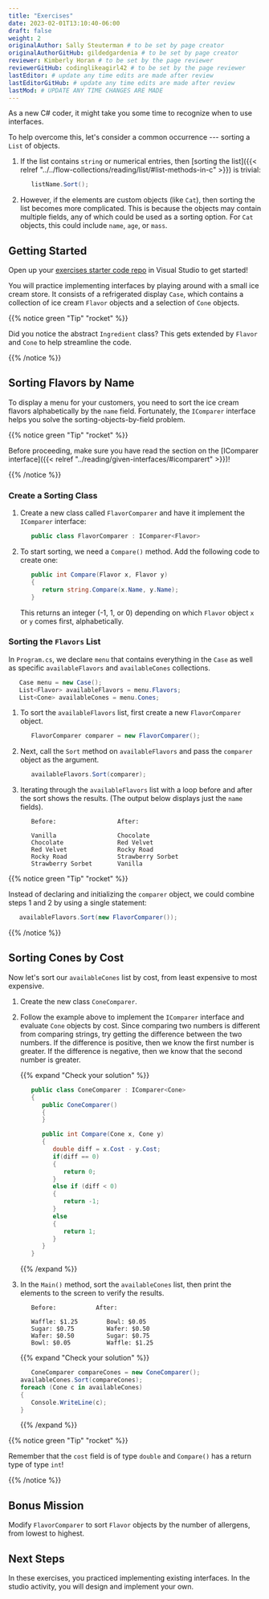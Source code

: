 ```yaml
---
title: "Exercises"
date: 2023-02-01T13:10:40-06:00
draft: false
weight: 2
originalAuthor: Sally Steuterman # to be set by page creator
originalAuthorGitHub: gildedgardenia # to be set by page creator
reviewer: Kimberly Horan # to be set by the page reviewer
reviewerGitHub: codinglikeagirl42 # to be set by the page reviewer
lastEditor: # update any time edits are made after review
lastEditorGitHub: # update any time edits are made after review
lastMod: # UPDATE ANY TIME CHANGES ARE MADE
---
```


As a new C# coder, it might take you some time to recognize when to use interfaces.

To help overcome this, let's consider a common occurrence --- sorting a
`List` of objects.

1. If the list contains `string` or numerical entries, then [sorting the list]({{< relref "../../flow-collections/reading/list/#list-methods-in-c" >}})
   is trivial:

   ```csharp
      listName.Sort();
   ```

1. However, if the elements are custom objects (like `Cat`), then sorting the
   list becomes more complicated. This is because the objects may contain
   multiple fields, any of which could be used as a sorting option. For
   `Cat` objects, this could include `name`, `age`, or `mass`.

## Getting Started

Open up your [exercises starter code repo](https://github.com/LaunchCodeEducation/csharp-web-dev-exercises) in Visual Studio to get started!

You will practice implementing interfaces by playing around with a small ice
cream store. It consists of a refrigerated display `Case`, which contains
a collection of ice cream `Flavor` objects and a selection of `Cone`
objects.

{{% notice green "Tip" "rocket" %}}

   Did you notice the abstract `Ingredient` class? This gets extended by
   `Flavor` and `Cone` to help streamline the code.

{{% /notice %}}

## Sorting Flavors by Name

To display a menu for your customers, you need to sort the ice cream flavors
alphabetically by the `name` field. Fortunately, the `IComparer`
interface helps you solve the sorting-objects-by-field problem.

{{% notice green "Tip" "rocket" %}}

   Before proceeding, make sure you have read the section on the [IComparer interface]({{< relref "../reading/given-interfaces/#icomparert" >}})!

{{% /notice %}}

### Create a Sorting Class

1. Create a new class called `FlavorComparer` and have it implement the
   `IComparer` interface:

   ```csharp
      public class FlavorComparer : IComparer<Flavor>
   ```

1. To start sorting, we need a `Compare()` method. Add the following code to create one:

   ```csharp {linenos = table}
      public int Compare(Flavor x, Flavor y)
      {
         return string.Compare(x.Name, y.Name);
      }
   ```

   This returns an integer (-1, 1, or 0) depending on
   which `Flavor` object `x` or `y` comes first, alphabetically.

### Sorting the `Flavors` List

In `Program.cs`, we declare `menu` that contains everything in the `Case`
as well as specific `availableFlavors` and `availableCones` collections.

```csharp {linenos=table, linenostart=10}
   Case menu = new Case();
   List<Flavor> availableFlavors = menu.Flavors;
   List<Cone> availableCones = menu.Cones;
```

1. To sort the `availableFlavors` list, first create a new `FlavorComparer`
   object.

   ```csharp {linenos=table, linenostart = 13}
      FlavorComparer comparer = new FlavorComparer();
   ```

1. Next, call the `Sort` method on `availableFlavors` and pass the `comparer`
   object as the argument.

   ```csharp {linenos = table, linenostart = 15}
      availableFlavors.Sort(comparer);
   ```

1. Iterating through the `availableFlavors` list with a loop before and after the sort shows
   the results. (The output below displays just the `name` fields).

   ```console
      Before:                 After:

      Vanilla                 Chocolate
      Chocolate               Red Velvet
      Red Velvet              Rocky Road
      Rocky Road              Strawberry Sorbet
      Strawberry Sorbet       Vanilla
   ```

{{% notice green "Tip" "rocket" %}}

   Instead of declaring and initializing the `comparer` object, we could
   combine steps 1 and 2 by using a single statement:

   ```csharp
      availableFlavors.Sort(new FlavorComparer());
   ```

{{% /notice %}}

## Sorting Cones by Cost

Now let's sort our `availableCones` list by cost, from least expensive to most
expensive.

1. Create the new class `ConeComparer`.

1. Follow the example above to implement the `IComparer` interface and
   evaluate `Cone` objects by cost.
   Since comparing two numbers is different from comparing strings, try getting the difference between the two numbers. If the difference is positive, then we know the first number is greater. If the difference is negative, then we know that the second number is greater.

   {{% expand "Check your solution" %}}

   ```csharp {linenos=table}
      public class ConeComparer : IComparer<Cone>
      {
         public ConeComparer()
         {
         }

         public int Compare(Cone x, Cone y)
         {
            double diff = x.Cost - y.Cost;
            if(diff == 0)
            {
               return 0;
            }
            else if (diff < 0)
            {
               return -1;
            }
            else
            {
               return 1;
            }
         }
      }
   ```

   {{% /expand %}}

1. In the `Main()` method, sort the `availableCones` list, then print the elements to the screen
   to verify the results.

   ```console
      Before:           After:

      Waffle: $1.25        Bowl: $0.05
      Sugar: $0.75         Wafer: $0.50
      Wafer: $0.50         Sugar: $0.75
      Bowl: $0.05          Waffle: $1.25
   ```

   {{% expand "Check your solution" %}}

   ```csharp {linenos=table}
      ConeComparer compareCones = new ConeComparer();
   availableCones.Sort(compareCones);
   foreach (Cone c in availableCones)
   {
      Console.WriteLine(c);
   }
   ```

   {{% /expand %}}

{{% notice green "Tip" "rocket" %}}

   Remember that the `cost` field is of type `double` and `Compare()` has a return type of type `int`!

{{% /notice %}}

## Bonus Mission

Modify `FlavorComparer` to sort `Flavor` objects by the number of allergens, from lowest to highest.

## Next Steps

In these exercises, you practiced implementing existing interfaces. In the
studio activity, you will design and implement your own.